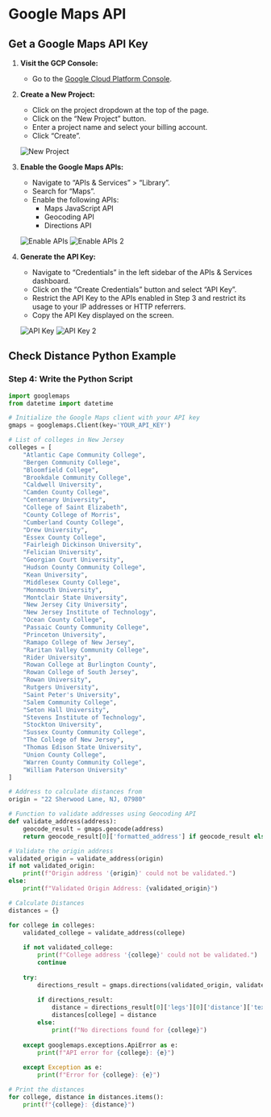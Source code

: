 # Google Maps API

## Get a Google Maps API Key

1. **Visit the GCP Console:**
   - Go to the [Google Cloud Platform Console](https://console.cloud.google.com/).

2. **Create a New Project:**
   - Click on the project dropdown at the top of the page.
   - Click on the “New Project” button.
   - Enter a project name and select your billing account.
   - Click “Create”.

   ![New Project](https://kevinli-webbertech.github.io/blog/images/googlemap/new_project.png)

3. **Enable the Google Maps APIs:**
   - Navigate to “APIs & Services” > “Library”.
   - Search for “Maps”.
   - Enable the following APIs:
     - Maps JavaScript API
     - Geocoding API
     - Directions API

   ![Enable APIs](https://kevinli-webbertech.github.io/blog/images/googlemap/enable_apis.png)
   ![Enable APIs 2](https://kevinli-webbertech.github.io/blog/images/googlemap/enable_apis2.png)

4. **Generate the API Key:**
   - Navigate to “Credentials” in the left sidebar of the APIs & Services dashboard.
   - Click on the “Create Credentials” button and select “API Key”.
   - Restrict the API Key to the APIs enabled in Step 3 and restrict its usage to your IP addresses or HTTP referrers.
   - Copy the API Key displayed on the screen.

   ![API Key](https://kevinli-webbertech.github.io/blog/images/googlemap/api_key.png)
   ![API Key 2](https://kevinli-webbertech.github.io/blog/images/googlemap/api_key2.png)

## Check Distance Python Example

### Step 4: Write the Python Script

```python
import googlemaps
from datetime import datetime

# Initialize the Google Maps client with your API key
gmaps = googlemaps.Client(key='YOUR_API_KEY')

# List of colleges in New Jersey
colleges = [
    "Atlantic Cape Community College",
    "Bergen Community College",
    "Bloomfield College",
    "Brookdale Community College",
    "Caldwell University",
    "Camden County College",
    "Centenary University",
    "College of Saint Elizabeth",
    "County College of Morris",
    "Cumberland County College",
    "Drew University",
    "Essex County College",
    "Fairleigh Dickinson University",
    "Felician University",
    "Georgian Court University",
    "Hudson County Community College",
    "Kean University",
    "Middlesex County College",
    "Monmouth University",
    "Montclair State University",
    "New Jersey City University",
    "New Jersey Institute of Technology",
    "Ocean County College",
    "Passaic County Community College",
    "Princeton University",
    "Ramapo College of New Jersey",
    "Raritan Valley Community College",
    "Rider University",
    "Rowan College at Burlington County",
    "Rowan College of South Jersey",
    "Rowan University",
    "Rutgers University",
    "Saint Peter's University",
    "Salem Community College",
    "Seton Hall University",
    "Stevens Institute of Technology",
    "Stockton University",
    "Sussex County Community College",
    "The College of New Jersey",
    "Thomas Edison State University",
    "Union County College",
    "Warren County Community College",
    "William Paterson University"
]

# Address to calculate distances from
origin = "22 Sherwood Lane, NJ, 07980"

# Function to validate addresses using Geocoding API
def validate_address(address):
    geocode_result = gmaps.geocode(address)
    return geocode_result[0]['formatted_address'] if geocode_result else None

# Validate the origin address
validated_origin = validate_address(origin)
if not validated_origin:
    print(f"Origin address '{origin}' could not be validated.")
else:
    print(f"Validated Origin Address: {validated_origin}")

# Calculate Distances
distances = {}

for college in colleges:
    validated_college = validate_address(college)
    
    if not validated_college:
        print(f"College address '{college}' could not be validated.")
        continue
    
    try:
        directions_result = gmaps.directions(validated_origin, validated_college, mode="driving")
        
        if directions_result:
            distance = directions_result[0]['legs'][0]['distance']['text']
            distances[college] = distance
        else:
            print(f"No directions found for {college}")
    
    except googlemaps.exceptions.ApiError as e:
        print(f"API error for {college}: {e}")
    
    except Exception as e:
        print(f"Error for {college}: {e}")

# Print the distances
for college, distance in distances.items():
    print(f"{college}: {distance}")



